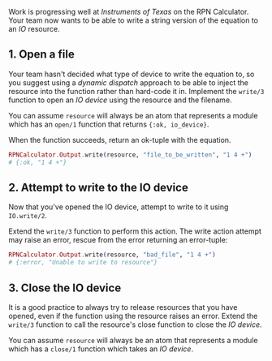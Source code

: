 Work is progressing well at _Instruments of Texas_ on the RPN Calculator. Your team now wants to be able to write a string version of the equation to an _IO_ resource.

## 1. Open a file

Your team hasn't decided what type of device to write the equation to, so you suggest using a _dynamic dispatch_ approach to be able to inject the resource into the function rather than hard-code it in. Implement the `write/3` function to open an _IO device_ using the resource and the filename.

You can assume `resource` will always be an atom that represents a module which has an `open/1` function that returns `{:ok, io_device}`.

When the function succeeds, return an ok-tuple with the equation.

```elixir
RPNCalculator.Output.write(resource, "file_to_be_written", "1 4 +")
# {:ok, "1 4 +"}
```

## 2. Attempt to write to the IO device

Now that you've opened the IO device, attempt to write to it using `IO.write/2`.

Extend the `write/3` function to perform this action. The write action attempt may raise an error, rescue from the error returning an error-tuple:

```elixir
RPNCalculator.Output.write(resource, "bad_file", "1 4 +")
# {:error, "Unable to write to resource"}
```

## 3. Close the IO device

It is a good practice to always try to release resources that you have opened, even if the function using the resource raises an error. Extend the `write/3` function to call the resource's close function to close the _IO device_.

You can assume `resource` will always be an atom that represents a module which has a `close/1` function which takes an _IO device_.
